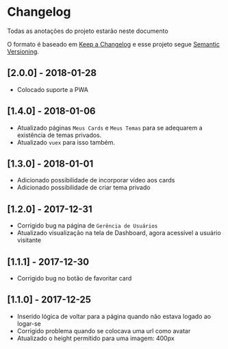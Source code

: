# Changelog

Todas as anotações do projeto estarão neste documento

O formato é baseado em [Keep a Changelog](http://keepachangelog.com/en/1.0.0/)
e esse projeto segue [Semantic Versioning](http://semver.org/spec/v2.0.0.html).

## [2.0.0] - 2018-01-28
+ Colocado suporte a PWA

## [1.4.0] - 2018-01-06
+ Atualizado páginas `Meus Cards` e `Meus Temas` para se adequarem a existência de temas privados.
+ Atualizado `vuex` para isso também.

## [1.3.0] - 2018-01-01
+ Adicionado possibilidade de incorporar vídeo aos cards
+ Adicionado possibilidade de criar tema privado

## [1.2.0] - 2017-12-31
+ Corrigido bug na página de `Gerência de Usuários`
+ Atualizado visualização na tela de Dashboard, agora acessível a usuário visitante

## [1.1.1] - 2017-12-30
+ Corrigido bug no botão de favoritar card

## [1.1.0] - 2017-12-25
+ Inserido lógica de voltar para a página quando não estava logado ao logar-se
+ Corrigido problema quando se colocava uma url como avatar
+ Atualizado o height permitido para uma imagem: 400px
